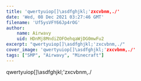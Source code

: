 ```yaml
---
title: 'qwertyuiop[]\asdfghjkl;'zxcvbnm,./'
date: 'Wed, 08 Dec 2021 03:27:46 GMT'
filename: 'Uf5ysVFY66Jp4rOG'
author:
    name: Airwavy
    uid: HDnMj8MndiZOFOehqaWjDG0mwFu2
excerpt: "qwertyuiop[]\asdfghjkl;'zxcvbnm,./"
cover_image: 'qwertyuiop[]\asdfghjkl;'zxcvbnm,./'
tags: ["SMP", "Airwavy", "Minecraft"]
---
```

qwertyuiop[]\asdfghjkl;'zxcvbnm,./